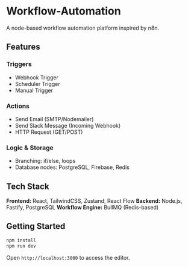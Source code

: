 # Workflow-Automation

A node-based workflow automation platform inspired by n8n.

## Features

### Triggers

* Webhook Trigger
* Scheduler Trigger
* Manual Trigger

### Actions

* Send Email (SMTP/Nodemailer)
* Send Slack Message (Incoming Webhook)
* HTTP Request (GET/POST)

### Logic & Storage

* Branching: if/else, loops
* Database nodes: PostgreSQL, Firebase, Redis

## Tech Stack

**Frontend:** React, TailwindCSS, Zustand, React Flow
**Backend:** Node.js, Fastify, PostgreSQL
**Workflow Engine:** BullMQ (Redis-based)

## Getting Started

```bash
npm install
npm run dev
```

Open `http://localhost:3000` to access the editor.